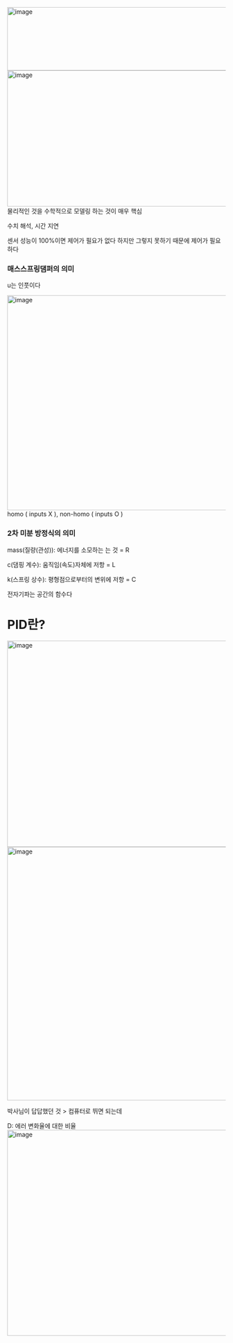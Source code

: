 <img width="633" height="146" alt="image" src="https://github.com/user-attachments/assets/95925d58-fb82-47df-8d39-5ae7b505981b" />

<img width="1055" height="314" alt="image" src="https://github.com/user-attachments/assets/da76a035-27d4-4fbc-9752-10a8b94a0d13" />
물리적인 것을 수학적으로 모델링 하는 것이 매우 핵심

수치 해석, 시간 지연

센서 성능이 100%이면 제어가 필요가 없다 하지만 그렇지 못하기 때문에 제어가 필요하다

### 매스스프링댐퍼의 의미

u는 인풋이다

<img width="916" height="496" alt="image" src="https://github.com/user-attachments/assets/07de2c05-7e06-4eff-a3d1-ba08c7d8ee07" />
homo ( inputs X ), non-homo ( inputs O )

### 2차 미분 방정식의 의미
mass(질량(관성)): 에너지를 소모하는 는 것 = R

c(댐핑 계수): 움직임(속도)자체에 저항 = L

k(스프링 상수): 평형점으로부터의 변위에 저항 = C

전자기파는 공간의 함수다

# PID란?

<img width="909" height="476" alt="image" src="https://github.com/user-attachments/assets/d2794e5f-0702-42b5-9492-b623e56fa03a" />

<img width="915" height="585" alt="image" src="https://github.com/user-attachments/assets/0a826e5c-5c76-440c-9313-f471ffebc87a" />

박사님이 답답했던 것 > 컴퓨터로 뛰면 되는데 

D: 에러 변화율에 대한 비율
<img width="924" height="475" alt="image" src="https://github.com/user-attachments/assets/e98c8702-b52e-4805-b63b-f0c821a7ca82" />

